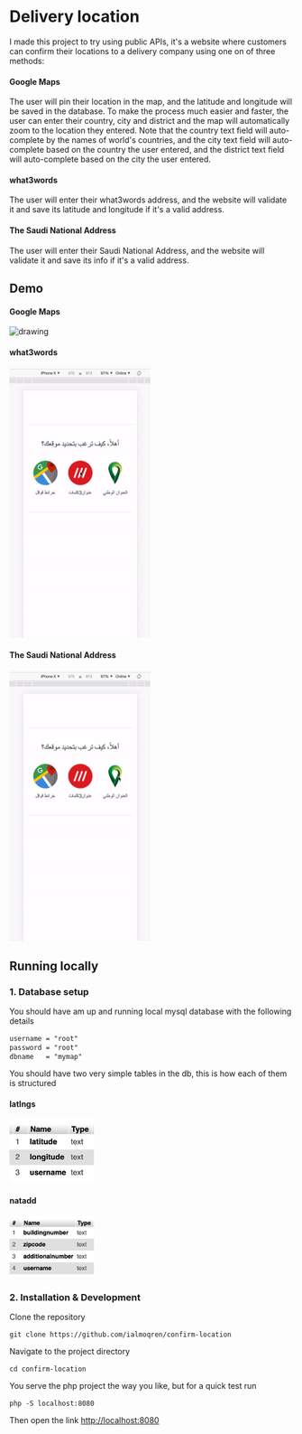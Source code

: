# Delivery location

I made this project to try using public APIs, it's a website where customers can confirm their locations to a delivery company using one on of three methods:

#### Google Maps
The user will pin their location in the map, and the latitude and longitude will be saved in the database.
To make the process much easier and faster, the user can enter their country, city and district and the map will automatically zoom to the location they entered.
Note that the country text field will auto-complete by the names of world's countries, and the city text field will auto-complete based on the country the user entered, and the district text field will auto-complete based on the city the user entered.

#### what3words
The user will enter their what3words address, and the website will validate it and save its latitude and longitude if it's a valid address.

#### The Saudi National Address
The user will enter their Saudi National Address, and the website will validate it and save its info if it's a valid address.

## Demo

#### Google Maps
<img src="./demos/gmap.gif" alt="drawing" width="250"/>

#### what3words
<img src="./demos/w3w.gif" alt="drawing" width="250"/>

#### The Saudi National Address
<img src="./demos/natad.gif" alt="drawing" width="250"/>



## Running locally

### 1. Database setup

You should have am up and running local mysql database with the following details

	username = "root"
	password = "root"
	dbname   = "mymap"


You should have two very simple tables in the db, this is how each of them is structured
 
#### latlngs
<img src="./readmeScreenshots/latlngsTable.png" alt="drawing" width="150"/>

#### natadd
<img src="./readmeScreenshots/nataddTable.png" alt="drawing" width="150"/>

### 2. Installation & Development

Clone the repository
```shell
git clone https://github.com/ialmoqren/confirm-location
```

Navigate to the project directory
```shell
cd confirm-location
```

You serve the php project the way you like, but for a quick test run
```shell
php -S localhost:8080
```

Then open the link [http://localhost:8080](http://localhost:8080)
